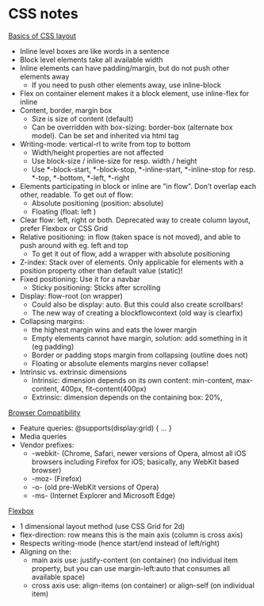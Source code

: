 # CSS notes
[Basics of CSS layout](https://courses.thecssworkshop.com/p/css-layout)
- Inline level boxes are like words in a sentence
- Block level elements take all available width
- Inline elements can have padding/margin, but do not push other elements away
    - If you need to push other elements away, use inline-block
- Flex on container element makes it a block element, use inline-flex for inline 
- Content, border, margin box
    - Size is size of content (default)
  - Can be overridden with box-sizing: border-box (alternate box model). Can be set and inherited via html tag
- Writing-mode: vertical-rl to write from top to bottom
    - Width/height properties are not affected
    - Use block-size / inline-size for resp. width / height
    - Use *-block-start, *-block-stop,  *-inline-start, *-inline-stop for resp. *-top, *-bottom, *-left, *-right
- Elements participating in block or inline are "in flow". Don’t overlap each other, readable. To get out of flow:
    - Absolute positioning (position: absolute)
    - Floating (float: left )
- Clear flow: left, right or both. Deprecated way to create column layout, prefer Flexbox or CSS Grid
- Relative positioning: in flow (taken space is not moved), and able to push around with eg. left and top 
    - To get it out of flow, add a wrapper with absolute positioning
- Z-index: Stack over of elements. Only applicable for elements with a position property other than default value (static)!
- Fixed positioning: Use it for a navbar
    - Sticky positioning: Sticks after scrolling
- Display: flow-root (on wrapper) 
    - Could also be display: auto. But this could also create scrollbars!
    - The new way of creating a blockflowcontext (old way is clearfix)
- Collapsing margins: 
    - the highest margin wins and eats the lower margin
    - Empty elements cannot have margin, solution: add something in it (eg padding)
    - Border or padding stops margin from collapsing (outline does not)
    - Floating or absolute elements margins never collapse!
- Intrinsic vs. extrinsic dimensions
    - Intrinsic: dimension depends on its own content: min-content, max-content, 400px, fit-content(400px)
    - Extrinsic: dimension depends on the containing box: 20%, 


[Browser Compatibility](https://courses.thecssworkshop.com/p/browser-compatibility)
- Feature queries: @supports(display:grid) { ... }
- Media queries
- Vendor prefixes:
  - -webkit- (Chrome, Safari, newer versions of Opera, almost all iOS browsers including Firefox for iOS; basically, any WebKit based browser)
  - -moz- (Firefox)
  - -o- (old pre-WebKit versions of Opera)
  - -ms- (Internet Explorer and Microsoft Edge)

[Flexbox](https://courses.thecssworkshop.com/p/flexbox)
- 1 dimensional layout method (use CSS Grid for 2d)
- flex-direction: row means this is the main axis (column is cross axis) 
- Respects writing-mode (hence start/end instead of left/right) 
- Aligning on the: 
  - main axis use: justify-content (on container) (no individual item property, but you can use margin-left:auto that consumes all available space) 
  - cross axis use: align-items (on container) or align-self (on individual item)
